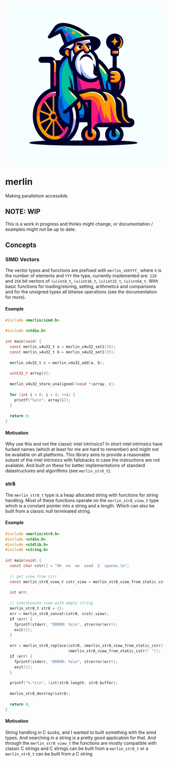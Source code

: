 ![alt merlin-logo](./merlin.png)
# merlin
Making parallelism accessible.

## NOTE: WIP
This is a work in progress and thinks might change, or documentation / examples
might not be up to date.

## Concepts
### SIMD Vectors
The vector types and functions are prefixed with `merlin_vXXYYY_` where `X` is
the number of elements and `YYY` the type, currently implemented are:  `128` and
`256` bit vectors of `(u)int8_t`, `(u)int16_t`, `(u)int32_t`, `(u)int64_t`. With
basic functions for loading/storing, setting, arithmetics and comparisons and for
the unsigned types all bitwise operations (see the documentation for more).

#### Example

``` c
#include <merlin/simd.h>

#include <stdio.h>

int main(void) {
  const merlin_v4u32_t a = merlin_v4u32_set1(34);
  const merlin_v4u32_t b = merlin_v4u32_set1(35);

  merlin_v4u32_t c = merlin_v4u32_add(a, b);

  uint32_t array[4];

  merlin_v4u32_store_unaligned((void *)array, c);

  for (int i = 0; i < 4; ++i) {
    printf("%u\n", array[i]);
  }

  return 0;
}
```

#### Motivation
Why use this and not the classic intel intrinsics? In short intel intrinsics
have fucked names (which at least for me are hard to remember) and might not be
available on all platforms. This library aims to provide a reasonable subset of
the intel intrinsics with fallsbacks in case the instructions are not available.
And built on these for better implementations of standard datastructures and
algorithms (see `merlin_str8_t`).

### str8
The `merlin_str8_t` type is a heap allocated string with functions for string
handling. Most of these functions operate on the `merlin_str8_view_t` type which
is a constant pointer into a string and a length. Which can also be built from a
classic null terminated string.

#### Example
```c
#include <merlin/str8.h>
#include <stdio.h>
#include <stdlib.h>
#include <string.h>

int main(void) {
  const char cstr[] = "Oh  no  we  used  2  spaces.\n";

  // get view from cstr
  const merlin_str8_view_t cstr_view = merlin_str8_view_from_static_cstr(cstr);

  int err;

  // concatonate view with empty string
  merlin_str8_t str8 = {};
  err = merlin_str8_concat(&str8, &cstr_view);
  if (err) {
    fprintf(stderr, "ERROR: %s\n", strerror(err));
    exit(1);
  }

  err = merlin_str8_replace(&str8, &merlin_str8_view_from_static_cstr("  "),
                            &merlin_str8_view_from_static_cstr(" "));
  if (err) {
    fprintf(stderr, "ERROR: %s\n", strerror(err));
    exit(1);
  }

  printf("%.*s\n", (int)str8.length, str8.buffer);

  merlin_str8_destroy(&str8);

  return 0;
}
```

#### Motivation
String handling in C sucks, and I wanted to built something with the simd
types. And searching in a string is a pretty good application for that. And
through the `merlin_str8_view_t` the functions are mostly compatible with
classic C strings and C strings can be built from a `merlin_str8_t` or a
`merlin_str8_t` can be built from a C string.
